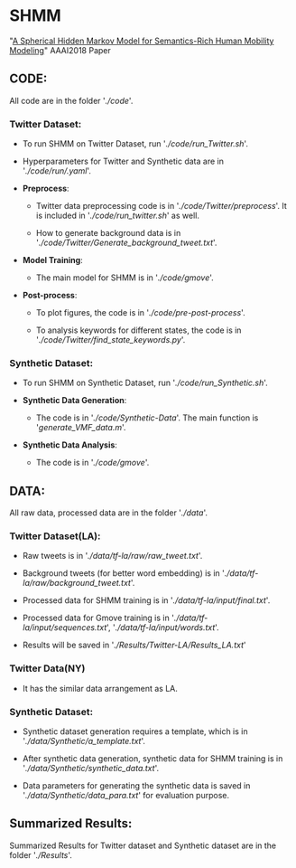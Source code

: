 # SHMM
"[A Spherical Hidden Markov Model for Semantics-Rich Human Mobility Modeling](http://chaozhang.org/papers/aaai18b.pdf)" AAAI2018 Paper 

## CODE:
All code are in the folder '*./code*'.

### Twitter Dataset: 
  - To run SHMM on Twitter Dataset, run '*./code/run_Twitter.sh*'.

  - Hyperparameters for Twitter and Synthetic data are in '*./code/run/.yaml*'.

  - **Preprocess**:

    - Twitter data preprocessing code is in '*./code/Twitter/preprocess*'. It is included in '*./code/run_twitter.sh*' as well. 

    - How to generate background data is in '*./code/Twitter/Generate_background_tweet.txt*'.

  - **Model Training**:

    - The main model for SHMM is in '*./code/gmove*'. 

  - **Post-process**:
    - To plot figures, the code is in '*./code/pre-post-process*'.

    - To analysis keywords for different states, the code is in '*./code/Twitter/find_state_keywords.py*'.

### Synthetic Dataset:

  - To run SHMM on Synthetic Dataset, run '*./code/run_Synthetic.sh*'.

  - **Synthetic Data Generation**:
    - The code is in '*./code/Synthetic-Data*'. The main function is '*generate_VMF_data.m*'.

  - **Synthetic Data Analysis**:
    - The code is in '*./code/gmove*'.


## DATA:
All raw data, processed data are in the folder '*./data*'.

### Twitter Dataset(LA):

- Raw tweets is in '*./data/tf-la/raw/raw_tweet.txt*'. 

- Background tweets (for better word embedding) is in '*./data/tf-la/raw/background_tweet.txt*'.

- Processed data for SHMM training is in '*./data/tf-la/input/final.txt*'.

- Processed data for Gmove training is in '*./data/tf-la/input/sequences.txt*', '*./data/tf-la/input/words.txt*'.

- Results will be saved in '*./Results/Twitter-LA/Results_LA.txt*'


### Twitter Data(NY) 
- It has the similar data arrangement as LA. 


### Synthetic Dataset:

- Synthetic dataset generation requires a template, which is in '*./data/Synthetic/a_template.txt*'.

- After synthetic data generation, synthetic data for SHMM training is in '*./data/Synthetic/synthetic_data.txt*'.

- Data parameters for generating the synthetic data is saved in '*./data/Synthetic/data_para.txt*' for evaluation purpose. 


## Summarized Results:
Summarized Results for Twitter dataset and Synthetic dataset are in the folder '*./Results*'.
